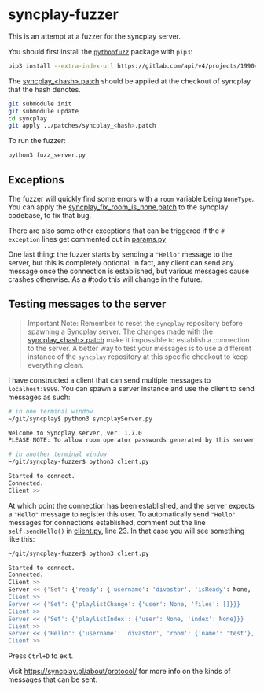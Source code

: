 # syncplay-fuzzer

This is an attempt at a fuzzer for the syncplay server.

You should first install the [`pythonfuzz`](https://gitlab.com/gitlab-org/security-products/analyzers/fuzzers/pythonfuzz) package with `pip3`:

```bash
pip3 install --extra-index-url https://gitlab.com/api/v4/projects/19904939/packages/pypi/simple pythonfuzz
```

The [syncplay_\<hash\>.patch](patches/syncplay_e2605577f5169dad14a238e6ab53b409af32f4d3.patch) should be applied at the checkout of syncplay that the hash denotes.

```bash
git submodule init
git submodule update
cd syncplay
git apply ../patches/syncplay_<hash>.patch
```

To run the fuzzer:

```bash
python3 fuzz_server.py
```

## Exceptions

The fuzzer will quickly find some errors with a `room` variable being `NoneType`. You can apply the [syncplay_fix_room_is_none.patch](patches/syncplay_fix_room_is_none.patch) to the syncplay codebase, to fix that bug.

There are also some other exceptions that can be triggered if the `# exception` lines get commented out in [params.py](fuzz_server.py)

One last thing: the fuzzer starts by sending a `"Hello"` message to the server, but this is completely optional. In fact, any client can send any message once the connection is established, but various messages cause crashes otherwise. As a #todo this will change in the future.

## Testing messages to the server

> Important Note: Remember to reset the `syncplay` repository before spawning a Syncplay server. The changes made with the [syncplay_\<hash\>.patch](patches/syncplay_e2605577f5169dad14a238e6ab53b409af32f4d3.patch) make it impossible to establish a connection to the server. A better way to test your messages is to use a different instance of the `syncplay` repository at this specific checkout to keep everything clean.

I have constructed a client that can send multiple messages to `localhost:8999`. You can spawn a server instance and use the client to send messages as such:

```bash
# in one terminal window
~/git/syncplay$ python3 syncplayServer.py

Welcome to Syncplay server, ver. 1.7.0
PLEASE NOTE: To allow room operator passwords generated by this server instance to still work when the server is restarted, please add the following command line argument when running the Syncplay server in the future: --salt WHJUCNVSVI
```

```bash
# in another terminal window
~/git/syncplay-fuzzer$ python3 client.py

Started to connect.
Connected.
Client >> 
```

At which point the connection has been established, and the server expects a `"Hello"` message to register this user. To automatically send `"Hello"` messages for connections established, comment out the line `self.sendHello()` in [client.py](client.py), line 23. In that case you will see something like this:

```bash
~/git/syncplay-fuzzer$ python3 client.py

Started to connect.
Connected.
Client >> 
Server << {'Set': {'ready': {'username': 'divastor', 'isReady': None, 'manuallyInitiated': False}}}
Client >> 
Server << {'Set': {'playlistChange': {'user': None, 'files': []}}}
Client >> 
Server << {'Set': {'playlistIndex': {'user': None, 'index': None}}}
Client >> 
Server << {'Hello': {'username': 'divastor', 'room': {'name': 'test'}, 'version': '1.7.0', 'realversion': '1.7.0', 'motd': '', 'features': {'isolateRooms': False, 'readiness': True, 'managedRooms': True, 'chat': True, 'maxChatMessageLength': 150, 'maxUsernameLength': 150, 'maxRoomNameLength': 35, 'maxFilenameLength': 250}}}
Client >> 
```

Press `Ctrl+D` to exit.

Visit https://syncplay.pl/about/protocol/ for more info on the kinds of messages that can be sent.